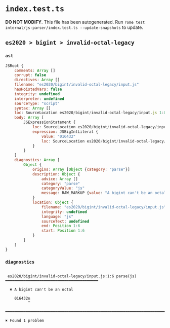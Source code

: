 # `index.test.ts`

**DO NOT MODIFY**. This file has been autogenerated. Run `rome test internal/js-parser/index.test.ts --update-snapshots` to update.

## `es2020 > bigint > invalid-octal-legacy`

### `ast`

```javascript
JSRoot {
	comments: Array []
	corrupt: false
	directives: Array []
	filename: "es2020/bigint/invalid-octal-legacy/input.js"
	hasHoistedVars: false
	integrity: undefined
	interpreter: undefined
	sourceType: "script"
	syntax: Array []
	loc: SourceLocation es2020/bigint/invalid-octal-legacy/input.js 1:0-2:0
	body: Array [
		JSExpressionStatement {
			loc: SourceLocation es2020/bigint/invalid-octal-legacy/input.js 1:0-1:7
			expression: JSBigIntLiteral {
				value: "016432"
				loc: SourceLocation es2020/bigint/invalid-octal-legacy/input.js 1:0-1:7
			}
		}
	]
	diagnostics: Array [
		Object {
			origins: Array [Object {category: "parse"}]
			description: Object {
				advice: Array []
				category: "parse"
				categoryValue: "js"
				message: RAW_MARKUP {value: "A bigint can't be an octal"}
			}
			location: Object {
				filename: "es2020/bigint/invalid-octal-legacy/input.js"
				integrity: undefined
				language: "js"
				sourceText: undefined
				end: Position 1:6
				start: Position 1:6
			}
		}
	]
}
```

### `diagnostics`

```

 es2020/bigint/invalid-octal-legacy/input.js:1:6 parse(js) ━━━━━━━━━━━━━━━━━━━━━━━━━━━━━━━━━━━━━━━━━

  ✖ A bigint can't be an octal

    016432n
          ^

━━━━━━━━━━━━━━━━━━━━━━━━━━━━━━━━━━━━━━━━━━━━━━━━━━━━━━━━━━━━━━━━━━━━━━━━━━━━━━━━━━━━━━━━━━━━━━━━━━━━

✖ Found 1 problem

```
